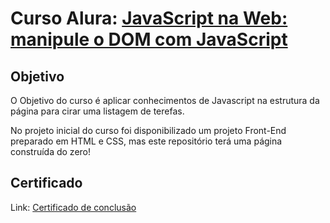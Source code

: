
<h1>Curso Alura: <a href="https://www.alura.com.br/curso-online-javascript-manipulando-elementos-dom">JavaScript na Web: manipule o DOM com JavaScript</a></h1>

## Objetivo
<p>O Objetivo do curso é aplicar conhecimentos de Javascript na estrutura da página para cirar uma listagem de terefas.</p>

<p>No projeto inicial do curso foi disponibilizado um projeto Front-End preparado em HTML e CSS, mas este repositório terá uma página construída do zero!</p>

## Certificado
Link: [Certificado de conclusão](https://cursos.alura.com.br/certificate/lucasduartedev/javascript-manipulacao-dom)
